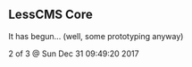 LessCMS Core
------------

It has begun... (well, some prototyping anyway)

2 of 3 @ Sun Dec 31 09:49:20 2017
